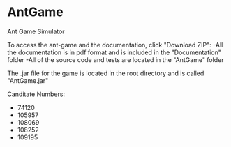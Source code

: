 AntGame
=======

Ant Game Simulator

To access the ant-game and the documentation, click "Download ZIP":
	-All the documentation is in pdf format and is included in the "Documentation" folder
	-All of the source code and tests are located in the "AntGame" folder

The .jar file for the game is located in the root directory and is called "AntGame.jar"

Canditate Numbers:
<ul>
<li>74120</li>
<li>105957</li>
<li>108069 </li>
<li>108252 </li>
<li>109195</li>
</ul>
	
	